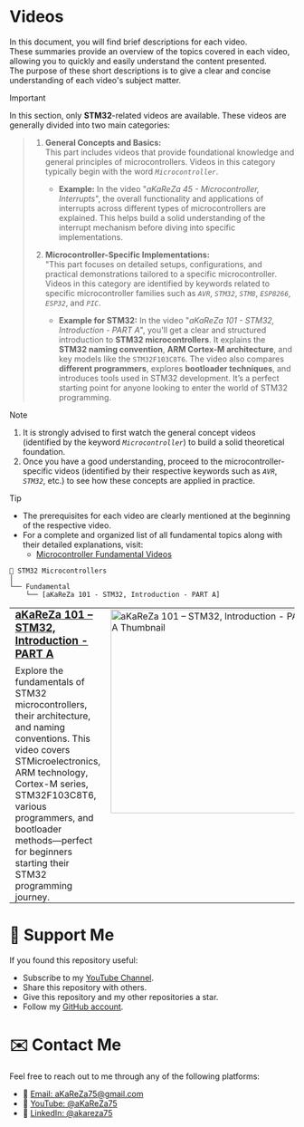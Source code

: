 # Videos
In this document, you will find brief descriptions for each video.  
These summaries provide an overview of the topics covered in each video, allowing you to quickly and easily understand the content presented.  
The purpose of these short descriptions is to give a clear and concise understanding of each video's subject matter.

> [!IMPORTANT]
In this section, only **STM32**-related videos are available. These videos are generally divided into two main categories:
>
> 1. **General Concepts and Basics:**  
   This part includes videos that provide foundational knowledge and general principles of microcontrollers. Videos in this category typically begin with the word *`Microcontroller`*.
>      - **Example:** In the video "*aKaReZa 45 - Microcontroller, Interrupts*", the overall functionality and applications of interrupts across different types of microcontrollers are explained. This helps build a solid understanding of the interrupt mechanism before diving into specific implementations.  
>    
> 2. **Microcontroller-Specific Implementations:**  
    "This part focuses on detailed setups, configurations, and practical demonstrations tailored to a specific microcontroller.  
    Videos in this category are identified by keywords related to specific microcontroller families such as *`AVR`*, *`STM32`*, *`STM8`*, *`ESP8266`*, *`ESP32`*, and *`PIC`*.
>      - **Example for STM32:** In the video "*aKaReZa 101 - STM32, Introduction - PART A*", you'll get a clear and structured introduction to **STM32 microcontrollers**. It explains the **STM32 naming convention**, **ARM Cortex-M architecture**, and key models like the `STM32F103C8T6`. The video also compares **different programmers**, explores **bootloader techniques**, and introduces tools used in STM32 development. It’s a perfect starting point for anyone looking to enter the world of STM32 programming.

> [!NOTE]
> 1. It is strongly advised to first watch the general concept videos (identified by the keyword *`Microcontroller`*) to build a solid theoretical foundation. 
> 2. Once you have a good understanding, proceed to the microcontroller-specific videos (identified by their respective keywords such as *`AVR`*, *`STM32`*, etc.) to see how these concepts are applied in practice.  

> [!TIP]  
> - The prerequisites for each video are clearly mentioned at the beginning of the respective video.  
> - For a complete and organized list of all fundamental topics along with their detailed explanations, visit:  
>    -  [Microcontroller Fundamental Videos](https://github.com/aKaReZa75/Microcontroller/Videos.md)


```plaintext
📁 STM32 Microcontrollers
│
└── Fundamental
    └── [aKaReZa 101 - STM32, Introduction - PART A]
```

<table style="border-collapse: collapse;">
  <tr>
    <td valign="top" style="padding: 0 10px;">
      <h3 style="margin: 0;">
        <a href="https://youtu.be/e1PLfSNC_FE">aKaReZa 101 – STM32, Introduction - PART A</a>
      </h3>
      <p style="margin: 8px 0 0;">
        Explore the fundamentals of STM32 microcontrollers, their architecture, and naming conventions. This video covers STMicroelectronics, ARM technology, Cortex-M series, STM32F103C8T6, various programmers, and bootloader methods—perfect for beginners starting their STM32 programming journey.
      </p>
    </td>
    <td width="360" valign="top">
      <a href="https://youtu.be/e1PLfSNC_FE">
        <img src="https://img.youtube.com/vi/e1PLfSNC_FE/maxresdefault.jpg"
             width="360"
             alt="aKaReZa 101 – STM32, Introduction - PART A Thumbnail"/>
      </a>
    </td>
  </tr>
</table>

# 🌟 Support Me
If you found this repository useful:
- Subscribe to my [YouTube Channel](https://www.youtube.com/@aKaReZa75).
- Share this repository with others.
- Give this repository and my other repositories a star.
- Follow my [GitHub account](https://github.com/aKaReZa75).

# ✉️ Contact Me
Feel free to reach out to me through any of the following platforms:
- 📧 [Email: aKaReZa75@gmail.com](mailto:aKaReZa75@gmail.com)
- 🎥 [YouTube: @aKaReZa75](https://www.youtube.com/@aKaReZa75)
- 💼 [LinkedIn: @akareza75](https://www.linkedin.com/in/akareza75)
